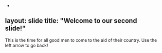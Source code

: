 -
layout: slide
title: "Welcome to our second slide!"
---
This is the time for all good men to come to the aid of their country.
Use the left arrow to go back!
